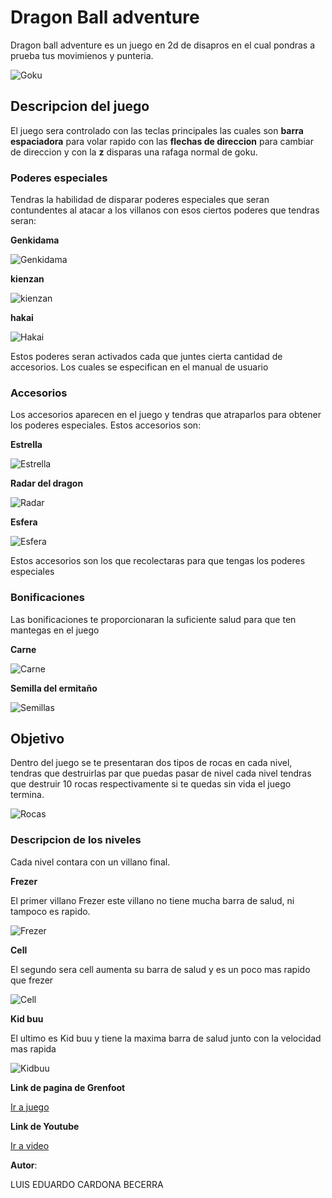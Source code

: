 # Dragon Ball adventure

Dragon ball adventure es un juego en 2d de disapros en el cual pondras a prueba tus movimienos y punteria.

![Goku](https://www.gratistodo.com/wp-content/uploads/2016/02/Dragon-Ball-Z-Wallpapers-HD-21-800x600.jpg)

## **Descripcion del juego**

El juego sera controlado con las teclas principales las cuales son **barra espaciadora** para volar rapido con las **flechas de direccion** para cambiar de direccion y con la **z** disparas una rafaga normal de goku.


### Poderes especiales

Tendras la habilidad de disparar poderes especiales que seran contundentes al atacar a los villanos con esos
ciertos poderes que tendras seran:

**Genkidama**

![Genkidama](http://i50.tinypic.com/rhs4lj.png)

**kienzan**

![kienzan](https://pm1.narvii.com/6445/c0e6a854cb257b8c5c4286b4235cc84811b48ade_128.jpg)

**hakai**

![Hakai](https://pm1.narvii.com/6750/cca9e01b84ba523c5bb39c9aa7145c424633e792v2_128.jpg)

Estos poderes seran activados cada que juntes cierta cantidad de accesorios. Los cuales se especifican en el manual de usuario

### Accesorios

Los accesorios aparecen en el juego y tendras que atraparlos para obtener los poderes especiales. Estos accesorios son:

**Estrella**

![Estrella](https://vignette.wikia.nocookie.net/naruto/images/a/a3/Estrella_destacado.png/revision/latest?cb=20140218140403&path-prefix=es)

**Radar del dragon**

![Radar](http://download.seaicons.com/download/i45736/musett/dragon-ballz/musett-dragon-ballz-dragon-radar.ico)

**Esfera**

![Esfera](https://img.webme.com/pic/a/animexseba/dbz-4_ulluss_jeux-video.png)

Estos accesorios son los que recolectaras para que tengas los poderes especiales

### Bonificaciones

Las bonificaciones te proporcionaran la suficiente salud para que ten mantegas en el juego

**Carne**

![Carne](https://images.vexels.com/media/users/3/139922/isolated/lists/64bb5e41f11d3c3463f4bdc4c773d62d-plato-de-pollo.png)

**Semilla del ermitaño**

![Semillas](https://d1u5p3l4wpay3k.cloudfront.net/arksurvivalevolved_gamepedia/9/95/Citronal_Seed.png)

## Objetivo

Dentro del juego se te presentaran dos tipos de rocas en cada nivel, tendras que destruirlas par que puedas pasar de nivel 
cada nivel tendras que destruir 10 rocas respectivamente si te quedas sin vida el juego termina.

![Rocas](https://images.vexels.com/media/users/3/145832/isolated/lists/22caa7f1c822bf3bdf40fb48028ee2f9-piedra-de-escombros.png)

### Descripcion de los niveles

Cada nivel contara con un villano final.

**Frezer**

El primer villano Frezer este villano no tiene mucha barra de salud, ni tampoco es rapido.

![Frezer](https://vignette.wikia.nocookie.net/dragonball/images/8/8f/Freezer_Saga_Supervivencia_Universal_Artwork.png/revision/latest?cb=20170515012049&path-prefix=es)

**Cell**

El segundo sera cell aumenta su barra de salud y es un poco mas rapido que frezer

![Cell](https://vignette.wikia.nocookie.net/dragonball/images/b/b4/Cell_Artwork.png/revision/latest?cb=20171207213307&path-prefix=es)


**Kid buu**

El ultimo es Kid buu y tiene la maxima barra de salud junto con la velocidad mas rapida

![Kidbuu](https://vignette.wikia.nocookie.net/dragonball/images/f/f7/Kid_Buu_Artwork.png/revision/latest?cb=20170114202745&path-prefix=es)

**Link de pagina de Grenfoot**

[Ir a juego](http://www.greenfoot.org/scenarios/21826)

**Link de Youtube**

[Ir a video](https://www.youtube.com/watch?v=A9qCW4xrnYU&t=19s)

**Autor**:

LUIS EDUARDO CARDONA BECERRA
